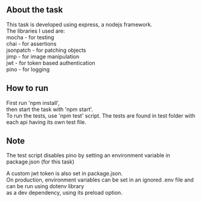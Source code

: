 ## About the task

This task is developed using express, a nodejs framework. <br />
The libraries I used are: <br />
mocha - for testing <br />
chai - for assertions <br />
jsonpatch - for patching objects <br />
jimp - for image manipulation <br />
jwt - for token based authentication <br />
pino - for logging <br />

## How to run

First run 'npm install', <br />
then start the task with 'npm start'. <br />
To run the tests, use 'npm test' script.
The tests are found in test folder with each api having its own test file.

## Note

The test script disables pino by setting an environment variable in package.json (for this task) <br />

A custom jwt token is also set in package.json.<br />
On production, environment variables can be set in an ignored .env file and can be run using dotenv library <br />
as a dev dependency, using its preload option.
